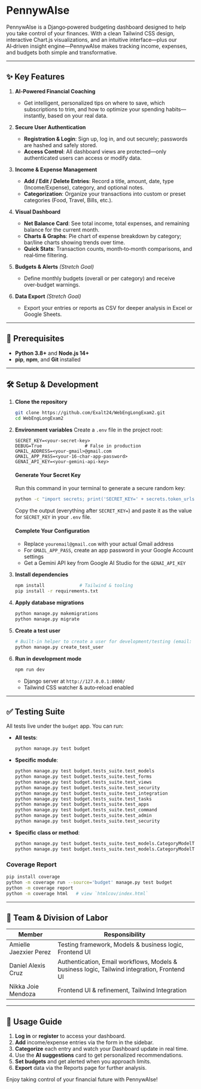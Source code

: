 # PennywAIse

PennywAIse is a Django‑powered budgeting dashboard designed to help you take control of your finances. With a clean Tailwind CSS design, interactive Chart.js visualizations, and an intuitive interface—plus our AI‑driven insight engine—PennywAIse makes tracking income, expenses, and budgets both simple and transformative.

---

## ✨ Key Features

1. **AI‑Powered Financial Coaching**

   - Get intelligent, personalized tips on where to save, which subscriptions to trim, and how to optimize your spending habits—instantly, based on your real data.

2. **Secure User Authentication**

   - **Registration & Login**: Sign up, log in, and out securely; passwords are hashed and safely stored.
   - **Access Control**: All dashboard views are protected—only authenticated users can access or modify data.

3. **Income & Expense Management**

   - **Add / Edit / Delete Entries**: Record a title, amount, date, type (Income/Expense), category, and optional notes.
   - **Categorization**: Organize your transactions into custom or preset categories (Food, Travel, Bills, etc.).

4. **Visual Dashboard**

   - **Net Balance Card**: See total income, total expenses, and remaining balance for the current month.
   - **Charts & Graphs**: Pie chart of expense breakdown by category; bar/line charts showing trends over time.
   - **Quick Stats**: Transaction counts, month‑to‑month comparisons, and real‑time filtering.

5. **Budgets & Alerts** *(Stretch Goal)*

   - Define monthly budgets (overall or per category) and receive over‑budget warnings.

6. **Data Export** *(Stretch Goal)*

   - Export your entries or reports as CSV for deeper analysis in Excel or Google Sheets.

---

## 🚀 Prerequisites

- **Python 3.8+** and **Node.js 14+**
- **pip**, **npm**, and **Git** installed

---

## 🛠️ Setup & Development

1. **Clone the repository**

   ```bash
   git clone https://github.com/Exalt24/WebEngLongExam2.git
   cd WebEngLongExam2
   ```

2. **Environment variables**
   Create a `.env` file in the project root:
   ```dotenv
   SECRET_KEY=<your-secret-key>
   DEBUG=True                # False in production
   GMAIL_ADDRESS=<your-gmail>@gmail.com
   GMAIL_APP_PASS=<your-16-char-app-password>
   GENAI_API_KEY=<your-gemini-api-key>
   ```
   #### Generate Your Secret Key
   Run this command in your terminal to generate a secure random key:
   ```bash
   python -c "import secrets; print('SECRET_KEY=' + secrets.token_urlsafe(50))"
   ```

   Copy the output (everything after `SECRET_KEY=`) and paste it as the value for `SECRET_KEY` in your `.env` file.

   #### Complete Your Configuration
   - Replace `youremail@gmail.com` with your actual Gmail address
   - For `GMAIL_APP_PASS`, create an app password in your Google Account settings
   - Get a Gemini API key from Google AI Studio for the `GENAI_API_KEY`

3. **Install dependencies**

   ```bash
   npm install             # Tailwind & tooling
   pip install -r requirements.txt
   ```

4. **Apply database migrations**

   ```bash
   python manage.py makemigrations
   python manage.py migrate
   ```

5. **Create a test user**

   ```bash
   # Built‑in helper to create a user for development/testing (email: test@example.com, password: password123)
   python manage.py create_test_user
   ```

6. **Run in development mode**

   ```bash
   npm run dev
   ```

   - Django server at `http://127.0.0.1:8000/`
   - Tailwind CSS watcher & auto‑reload enabled

---

## ✅ Testing Suite

All tests live under the `budget` app. You can run:

- **All tests**:

  ```bash
  python manage.py test budget
  ```

- **Specific module**:

  ```bash
  python manage.py test budget.tests_suite.test_models
  python manage.py test budget.tests_suite.test_forms
  python manage.py test budget.tests_suite.test_views
  python manage.py test budget.tests_suite.test_security
  python manage.py test budget.tests_suite.test_integration
  python manage.py test budget.tests_suite.test_tasks
  python manage.py test budget.tests_suite.test_apps
  python manage.py test budget.tests_suite.test_command
  python manage.py test budget.tests_suite.test_admin
  python manage.py test budget.tests_suite.test_security
  ```

- **Specific class or method**:

  ```bash
  python manage.py test budget.tests_suite.test_models.CategoryModelTest
  python manage.py test budget.tests_suite.test_models.CategoryModelTest.test_category_creation
  ```

### Coverage Report

```bash
pip install coverage
python -m coverage run --source='budget' manage.py test budget
python -m coverage report
python -m coverage html   # view `htmlcov/index.html`
```

---

## 👥 Team & Division of Labor

| Member                 | Responsibility                                                                              |
|------------------------|---------------------------------------------------------------------------------------------|
| Amielle Jaezxier Perez | Testing framework, Models & business logic, Frontend UI                                     |
| Daniel Alexis Cruz     | Authentication, Email workflows, Models & business logic, Tailwind integration, Frontend UI |
| Nikka Joie Mendoza     | Frontend UI & refinement, Tailwind Integration                                              |

---

## 📖 Usage Guide

1. **Log in** or **register** to access your dashboard.
2. **Add** income/expense entries via the form in the sidebar.
3. **Categorize** each entry and watch your Dashboard update in real time.
4. Use the **AI suggestions** card to get personalized recommendations.
5. **Set budgets** and get alerted when you approach limits.
6. **Export** data via the Reports page for further analysis.

Enjoy taking control of your financial future with PennywAIse!